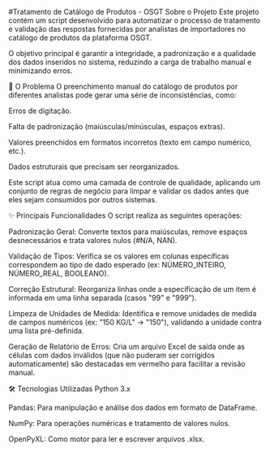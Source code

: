 #Tratamento de Catálogo de Produtos - OSGT
Sobre o Projeto
Este projeto contém um script desenvolvido para automatizar o processo de tratamento e validação das respostas fornecidas por analistas de importadores no catálogo de produtos da plataforma OSGT.

O objetivo principal é garantir a integridade, a padronização e a qualidade dos dados inseridos no sistema, reduzindo a carga de trabalho manual e minimizando erros.

🎯 O Problema
O preenchimento manual do catálogo de produtos por diferentes analistas pode gerar uma série de inconsistências, como:

Erros de digitação.

Falta de padronização (maiúsculas/minúsculas, espaços extras).

Valores preenchidos em formatos incorretos (texto em campo numérico, etc.).

Dados estruturais que precisam ser reorganizados.

Este script atua como uma camada de controle de qualidade, aplicando um conjunto de regras de negócio para limpar e validar os dados antes que eles sejam consumidos por outros sistemas.

✨ Principais Funcionalidades
O script realiza as seguintes operações:

Padronização Geral: Converte textos para maiúsculas, remove espaços desnecessários e trata valores nulos (#N/A, NAN).

Validação de Tipos: Verifica se os valores em colunas específicas correspondem ao tipo de dado esperado (ex: NÚMERO_INTEIRO, NÚMERO_REAL, BOOLEANO).

Correção Estrutural: Reorganiza linhas onde a especificação de um item é informada em uma linha separada (casos "99" e "999").

Limpeza de Unidades de Medida: Identifica e remove unidades de medida de campos numéricos (ex: "150 KG/L" → "150"), validando a unidade contra uma lista pré-definida.

Geração de Relatório de Erros: Cria um arquivo Excel de saída onde as células com dados inválidos (que não puderam ser corrigidos automaticamente) são destacadas em vermelho para facilitar a revisão manual.

🛠️ Tecnologias Utilizadas
Python 3.x

Pandas: Para manipulação e análise dos dados em formato de DataFrame.

NumPy: Para operações numéricas e tratamento de valores nulos.

OpenPyXL: Como motor para ler e escrever arquivos .xlsx.
